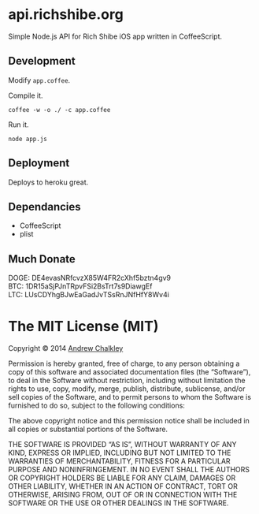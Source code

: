 api.richshibe.org
=================

Simple Node.js API for Rich Shibe iOS app written in CoffeeScript.

## Development

Modify `app.coffee`.

Compile it.

```
coffee -w -o ./ -c app.coffee
```

Run it.

```
node app.js
```

## Deployment

Deploys to heroku great.


## Dependancies 

* CoffeeScript
* plist
  
## Much Donate

DOGE: DE4evasNRfcvzX85W4FR2cXhf5bztn4gv9  
BTC: 1DR15aSjPJnTRpvFSi2BsTrt7s9DiawgEf  
LTC: LUsCDYhgBJwEaGadJvTSsRnJNfHfY8Wv4i  

The MIT License (MIT)
=========

Copyright © 2014 [Andrew Chalkley](http://twitter.com/chalkers)

Permission is hereby granted, free of charge, to any person obtaining a copy of this software and associated documentation files (the “Software”), to deal in the Software without restriction, including without limitation the rights to use, copy, modify, merge, publish, distribute, sublicense, and/or sell copies of the Software, and to permit persons to whom the Software is furnished to do so, subject to the following conditions:

The above copyright notice and this permission notice shall be included in all copies or substantial portions of the Software.

THE SOFTWARE IS PROVIDED “AS IS”, WITHOUT WARRANTY OF ANY KIND, EXPRESS OR IMPLIED, INCLUDING BUT NOT LIMITED TO THE WARRANTIES OF MERCHANTABILITY, FITNESS FOR A PARTICULAR PURPOSE AND NONINFRINGEMENT. IN NO EVENT SHALL THE AUTHORS OR COPYRIGHT HOLDERS BE LIABLE FOR ANY CLAIM, DAMAGES OR OTHER LIABILITY, WHETHER IN AN ACTION OF CONTRACT, TORT OR OTHERWISE, ARISING FROM, OUT OF OR IN CONNECTION WITH THE SOFTWARE OR THE USE OR OTHER DEALINGS IN THE SOFTWARE.

